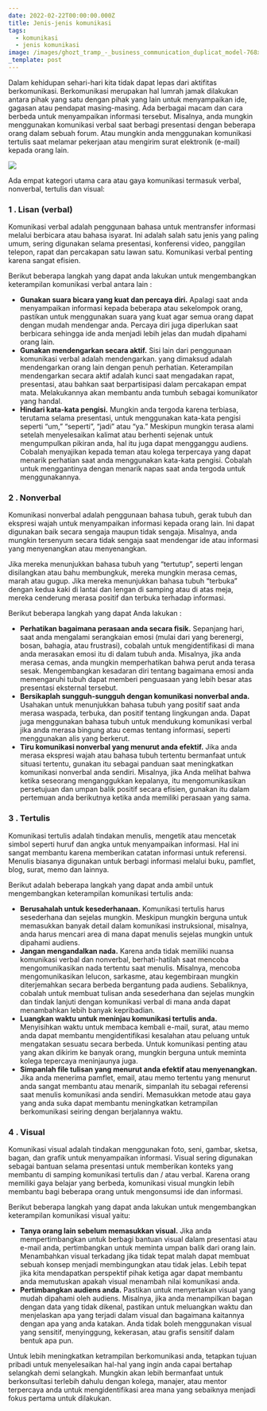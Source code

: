```yaml
---
date: 2022-02-22T00:00:00.000Z
title: Jenis-jenis komunikasi
tags:
  - komunikasi
  - jenis komunikasi
image: /images/ghozt_tramp_-_business_communication_duplicat_model-768x630.jpg
_template: post
---
```


Dalam kehidupan sehari-hari kita tidak dapat lepas dari aktifitas berkomunikasi. Berkomunikasi merupakan hal lumrah jamak dilakukan antara pihak yang satu dengan pihak yang lain untuk menyampaikan ide, gagasan atau pendapat masing-masing. Ada berbagai macam dan cara berbeda untuk menyampaikan informasi tersebut. Misalnya, anda mungkin menggunakan komunikasi verbal saat berbagi presentasi dengan beberapa orang dalam sebuah forum. Atau mungkin anda menggunakan komunikasi tertulis saat melamar pekerjaan atau mengirim surat elektronik (e-mail) kepada orang lain.

![](/images/ghozt_tramp_-_business_communication_duplicat_model-768x630.jpg)

Ada empat kategori utama cara atau gaya komunikasi termasuk verbal, nonverbal, tertulis dan visual:

### 1 . Lisan (verbal)

Komunikasi verbal adalah penggunaan bahasa untuk mentransfer informasi melalui berbicara atau bahasa isyarat. Ini adalah salah satu jenis yang paling umum, sering digunakan selama presentasi, konferensi video, panggilan telepon, rapat dan percakapan satu lawan satu. Komunikasi verbal penting karena sangat efisien.

Berikut beberapa langkah yang dapat anda lakukan untuk mengembangkan keterampilan komunikasi verbal antara lain :

* **Gunakan suara bicara yang kuat dan percaya diri.** Apalagi saat anda menyampaikan informasi kepada beberapa atau sekelompok orang, pastikan untuk menggunakan suara yang kuat agar semua orang dapat dengan mudah mendengar anda. Percaya diri juga diperlukan saat berbicara sehingga ide anda menjadi lebih jelas dan mudah dipahami orang lain.
* **Gunakan mendengarkan secara aktif.** Sisi lain dari penggunaan komunikasi verbal adalah mendengarkan. yang dimaksud adalah mendengarkan orang lain dengan penuh perhatian. Keterampilan mendengarkan secara aktif adalah kunci saat mengadakan rapat, presentasi, atau bahkan saat berpartisipasi dalam percakapan empat mata. Melakukannya akan membantu anda tumbuh sebagai komunikator yang handal.
* **Hindari kata-kata pengisi.** Mungkin anda tergoda karena terbiasa, terutama selama presentasi, untuk menggunakan kata-kata pengisi seperti “um,” “seperti”, “jadi” atau “ya.” Meskipun mungkin terasa alami setelah menyelesaikan kalimat atau berhenti sejenak untuk mengumpulkan pikiran anda, hal itu juga dapat mengganggu audiens. Cobalah menyajikan kepada teman atau kolega terpercaya yang dapat menarik perhatian saat anda menggunakan kata-kata pengisi. Cobalah untuk menggantinya dengan menarik napas saat anda tergoda untuk menggunakannya.

### 2 . Nonverbal

Komunikasi nonverbal adalah penggunaan bahasa tubuh, gerak tubuh dan ekspresi wajah untuk menyampaikan informasi kepada orang lain. Ini dapat digunakan baik secara sengaja maupun tidak sengaja. Misalnya, anda mungkin tersenyum secara tidak sengaja saat mendengar ide atau informasi yang menyenangkan atau menyenangkan.

Jika mereka menunjukkan bahasa tubuh yang “tertutup”, seperti lengan disilangkan atau bahu membungkuk, mereka mungkin merasa cemas, marah atau gugup. Jika mereka menunjukkan bahasa tubuh “terbuka” dengan kedua kaki di lantai dan lengan di samping atau di atas meja, mereka cenderung merasa positif dan terbuka terhadap informasi.

Berikut beberapa langkah yang dapat Anda lakukan :

* **Perhatikan bagaimana perasaan anda secara fisik.** Sepanjang hari, saat anda mengalami serangkaian emosi (mulai dari yang berenergi, bosan, bahagia, atau frustrasi), cobalah untuk mengidentifikasi di mana anda merasakan emosi itu di dalam tubuh anda. Misalnya, jika anda merasa cemas, anda mungkin memperhatikan bahwa perut anda terasa sesak. Mengembangkan kesadaran diri tentang bagaimana emosi anda memengaruhi tubuh dapat memberi penguasaan yang lebih besar atas presentasi eksternal tersebut.
* **Bersikaplah sungguh-sungguh dengan komunikasi nonverbal anda.** Usahakan untuk menunjukkan bahasa tubuh yang positif saat anda merasa waspada, terbuka, dan positif tentang lingkungan anda. Dapat juga menggunakan bahasa tubuh untuk mendukung komunikasi verbal jika anda merasa bingung atau cemas tentang informasi, seperti menggunakan alis yang berkerut.
* **Tiru komunikasi nonverbal yang menurut anda efektif.** Jika anda merasa ekspresi wajah atau bahasa tubuh tertentu bermanfaat untuk situasi tertentu, gunakan itu sebagai panduan saat meningkatkan komunikasi nonverbal anda sendiri. Misalnya, jika Anda melihat bahwa ketika seseorang menganggukkan kepalanya, itu mengomunikasikan persetujuan dan umpan balik positif secara efisien, gunakan itu dalam pertemuan anda berikutnya ketika anda memiliki perasaan yang sama.

### 3 . Tertulis

Komunikasi tertulis adalah tindakan menulis, mengetik atau mencetak simbol seperti huruf dan angka untuk menyampaikan informasi. Hal ini sangat membantu karena memberikan catatan informasi untuk referensi. Menulis biasanya digunakan untuk berbagi informasi melalui buku, pamflet, blog, surat, memo dan lainnya.

Berikut adalah beberapa langkah yang dapat anda ambil untuk mengembangkan keterampilan komunikasi tertulis anda:

* **Berusahalah untuk kesederhanaan.** Komunikasi tertulis harus sesederhana dan sejelas mungkin. Meskipun mungkin berguna untuk memasukkan banyak detail dalam komunikasi instruksional, misalnya, anda harus mencari area di mana dapat menulis sejelas mungkin untuk dipahami audiens.
* **Jangan mengandalkan nada.** Karena anda tidak memiliki nuansa komunikasi verbal dan nonverbal, berhati-hatilah saat mencoba mengomunikasikan nada tertentu saat menulis. Misalnya, mencoba mengomunikasikan lelucon, sarkasme, atau kegembiraan mungkin diterjemahkan secara berbeda bergantung pada audiens. Sebaliknya, cobalah untuk membuat tulisan anda sesederhana dan sejelas mungkin dan tindak lanjuti dengan komunikasi verbal di mana anda dapat menambahkan lebih banyak kepribadian.
* **Luangkan waktu untuk meninjau komunikasi tertulis anda.** Menyisihkan waktu untuk membaca kembali e-mail, surat, atau memo anda dapat membantu mengidentifikasi kesalahan atau peluang untuk mengatakan sesuatu secara berbeda. Untuk komunikasi penting atau yang akan dikirim ke banyak orang, mungkin berguna untuk meminta kolega tepercaya meninjaunya juga.
* **Simpanlah file tulisan yang menurut anda efektif atau menyenangkan.** Jika anda menerima pamflet, email, atau memo tertentu yang menurut anda sangat membantu atau menarik, simpanlah itu sebagai referensi saat menulis komunikasi anda sendiri. Memasukkan metode atau gaya yang anda suka dapat membantu meningkatkan ketrampilan berkomunikasi seiring dengan berjalannya waktu.

### 4 . Visual

Komunikasi visual adalah tindakan menggunakan foto, seni, gambar, sketsa, bagan, dan grafik untuk menyampaikan informasi. Visual sering digunakan sebagai bantuan selama presentasi untuk memberikan konteks yang membantu di samping komunikasi tertulis dan / atau verbal. Karena orang memiliki gaya belajar yang berbeda, komunikasi visual mungkin lebih membantu bagi beberapa orang untuk mengonsumsi ide dan informasi.

Berikut beberapa langkah yang dapat anda lakukan untuk mengembangkan keterampilan komunikasi visual yaitu:

* **Tanya orang lain sebelum memasukkan visual.** Jika anda mempertimbangkan untuk berbagi bantuan visual dalam presentasi atau e-mail anda, pertimbangkan untuk meminta umpan balik dari orang lain. Menambahkan visual terkadang jika tidak tepat malah dapat membuat sebuah konsep menjadi membingungkan atau tidak jelas. Lebih tepat jika kita mendapatkan perspektif pihak ketiga agar dapat membantu anda memutuskan apakah visual menambah nilai komunikasi anda.
* **Pertimbangkan audiens anda.** Pastikan untuk menyertakan visual yang mudah dipahami oleh audiens. Misalnya, jika anda menampilkan bagan dengan data yang tidak dikenal, pastikan untuk meluangkan waktu dan menjelaskan apa yang terjadi dalam visual dan bagaimana kaitannya dengan apa yang anda katakan. Anda tidak boleh menggunakan visual yang sensitif, menyinggung, kekerasan, atau grafis sensitif dalam bentuk apa pun.

Untuk lebih meningkatkan ketrampilan berkomunikasi anda, tetapkan tujuan pribadi untuk menyelesaikan hal-hal yang ingin anda capai bertahap selangkah demi selangkah. Mungkin akan lebih bermanfaat untuk berkonsultasi terlebih dahulu dengan kolega, manajer, atau mentor terpercaya anda untuk mengidentifikasi area mana yang sebaiknya menjadi fokus pertama untuk dilakukan.
